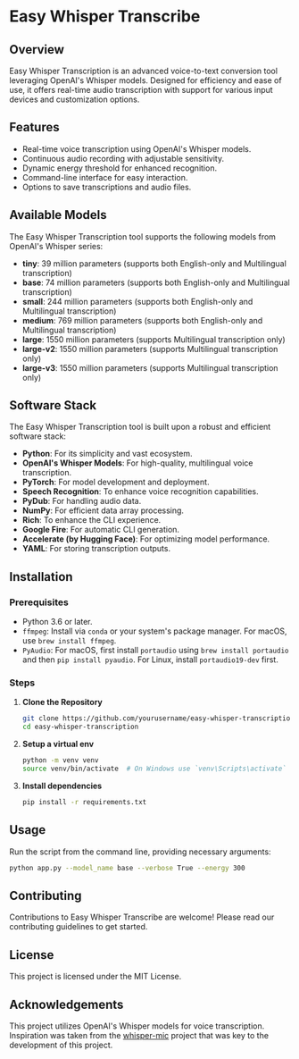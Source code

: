 # Easy Whisper Transcribe

## Overview
Easy Whisper Transcription is an advanced voice-to-text conversion tool leveraging OpenAI's Whisper models. Designed for efficiency and ease of use, it offers real-time audio transcription with support for various input devices and customization options.

## Features
- Real-time voice transcription using OpenAI's Whisper models.
- Continuous audio recording with adjustable sensitivity.
- Dynamic energy threshold for enhanced recognition.
- Command-line interface for easy interaction.
- Options to save transcriptions and audio files.

## Available Models

The Easy Whisper Transcription tool supports the following models from OpenAI's Whisper series:

- **tiny**: 39 million parameters (supports both English-only and Multilingual transcription)
- **base**: 74 million parameters (supports both English-only and Multilingual transcription)
- **small**: 244 million parameters (supports both English-only and Multilingual transcription)
- **medium**: 769 million parameters (supports both English-only and Multilingual transcription)
- **large**: 1550 million parameters (supports Multilingual transcription only)
- **large-v2**: 1550 million parameters (supports Multilingual transcription only)
- **large-v3**: 1550 million parameters (supports Multilingual transcription only)

## Software Stack

The Easy Whisper Transcription tool is built upon a robust and efficient software stack:

- **Python**: For its simplicity and vast ecosystem.
- **OpenAI's Whisper Models**: For high-quality, multilingual voice transcription.
- **PyTorch**: For model development and deployment.
- **Speech Recognition**: To enhance voice recognition capabilities.
- **PyDub**: For handling audio data.
- **NumPy**: For efficient data array processing.
- **Rich**: To enhance the CLI experience.
- **Google Fire**: For automatic CLI generation.
- **Accelerate (by Hugging Face)**: For optimizing model performance.
- **YAML**: For storing transcription outputs.

## Installation

### Prerequisites
- Python 3.6 or later.
- `ffmpeg`: Install via `conda` or your system's package manager. For macOS, use `brew install ffmpeg`.
- `PyAudio`: For macOS, first install `portaudio` using `brew install portaudio` and then `pip install pyaudio`. For Linux, install `portaudio19-dev` first.

### Steps
1. **Clone the Repository**
   ```bash
   git clone https://github.com/yourusername/easy-whisper-transcription.git
   cd easy-whisper-transcription
2. **Setup a virtual env**
   ```bash
   python -m venv venv
   source venv/bin/activate  # On Windows use `venv\Scripts\activate`
   ```
3. **Install dependencies**
   ```bash
   pip install -r requirements.txt
   ```

## Usage

Run the script from the command line, providing necessary arguments:

```bash
python app.py --model_name base --verbose True --energy 300
```

## Contributing
Contributions to Easy Whisper Transcribe are welcome! Please read our contributing guidelines to get started.

## License
This project is licensed under the MIT License.

## Acknowledgements
This project utilizes OpenAI's Whisper models for voice transcription. Inspiration was taken from the [whisper-mic](https://github.com/mallorbc/whisper_mic) project that was key to the development of this project.